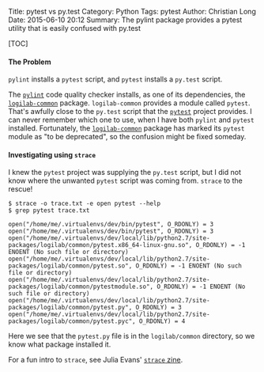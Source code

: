 Title: pytest vs py.test
Category: Python
Tags: pytest
Author: Christian Long
Date: 2015-06-10 20:12
Summary: The pylint package provides a pytest utility that is easily confused with py.test

[TOC]

#### The Problem

`pylint` installs a `pytest` script, and `pytest` installs a `py.test` script.

The [`pylint`](http://www.pylint.org/) code quality checker installs, as one of its dependencies, the [`logilab-common`](https://www.logilab.org/project/logilab-common) package. `logilab-common` provides a module called `pytest`. That's awfully close to the `py.test` script that the [`pytest`](http://pytest.org) project provides. I can never remember which one to use, when I have both `pylint` and `pytest` installed. Fortunately, the  [`logilab-common`](https://www.logilab.org/project/logilab-common) package has marked its `pytest` module as "to be deprecated", so the confusion might be fixed someday.

#### Investigating using `strace`

I knew the `pytest` project was supplying the `py.test` script, but I did not know where the unwanted `pytest` script was coming from. `strace` to the rescue! 

    $ strace -o trace.txt -e open pytest --help
    $ grep pytest trace.txt

    open("/home/me/.virtualenvs/dev/bin/pytest", O_RDONLY) = 3
    open("/home/me/.virtualenvs/dev/bin/pytest", O_RDONLY) = 3
    open("/home/me/.virtualenvs/dev/local/lib/python2.7/site-packages/logilab/common/pytest.x86_64-linux-gnu.so", O_RDONLY) = -1 ENOENT (No such file or directory)
    open("/home/me/.virtualenvs/dev/local/lib/python2.7/site-packages/logilab/common/pytest.so", O_RDONLY) = -1 ENOENT (No such file or directory)
    open("/home/me/.virtualenvs/dev/local/lib/python2.7/site-packages/logilab/common/pytestmodule.so", O_RDONLY) = -1 ENOENT (No such file or directory)
    open("/home/me/.virtualenvs/dev/local/lib/python2.7/site-packages/logilab/common/pytest.py", O_RDONLY) = 3
    open("/home/me/.virtualenvs/dev/local/lib/python2.7/site-packages/logilab/common/pytest.pyc", O_RDONLY) = 4


Here we see that the `pytest.py` file is in the `logilab/common` directory, so we know what package installed it. 

For a fun intro to `strace`, see Julia Evans' [`strace` zine](http://jvns.ca/blog/2015/04/14/strace-zine/).


